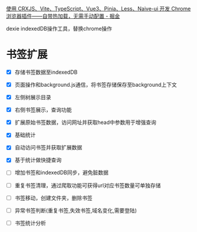[使用 CRXJS、Vite、TypeScript、Vue3、Pinia、Less、Naive-ui 开发 Chrome 浏览器插件——自带热加载，无需手动配置 - 掘金](https://juejin.cn/post/7330227149177028617)

dexie  indexedDB操作工具，替换chrome操作
# 书签扩展

- [x] 存储书签数据至indexedDB
- [x] 页面操作和background.js通信，将书签存储保存至background上下文
- [x] 左侧树展示目录
- [x] 右侧书签展示，查询功能
- [x] 扩展原始书签数据，访问网址并获取head中参数用于增强查询
- [x] 基础统计
- [x] 自动访问书签并获取扩展数据
- [x] 基于统计做快捷查询
- [ ] 增加书签和indexedDB同步，避免脏数据 
- [ ] 重复书签清理，通过爬取功能可获得url对应书签数量可单独存储
- [ ] 书签移动，创建文件夹，删除书签
- [ ] 异常书签判断(重复书签,失效书签,域名变化,需要登陆)
- [ ] 书签统计分析

